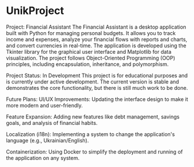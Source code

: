 # UnikProject
Project: Financial Assistant
 The Financial Assistant is a desktop application built with Python for managing personal budgets. It allows you to track income and expenses, analyze your financial flows with reports and charts, and convert currencies in real-time.
The application is developed using the Tkinter library for the graphical user interface and Matplotlib for data visualization. The project follows Object-Oriented Programming (OOP) principles, including encapsulation, inheritance, and polymorphism.

Project Status: In Development
 This project is for educational purposes and is currently under active development. The current version is stable and demonstrates the core functionality, but there is still much work to be done.

Future Plans:
 UI/UX Improvements: Updating the interface design to make it more modern and user-friendly.

 Feature Expansion: Adding new features like debt management, savings goals, and analysis of financial habits.

 Localization (i18n): Implementing a system to change the application's language (e.g., Ukrainian/English).

 Containerization: Using Docker to simplify the deployment and running of the application on any system.
